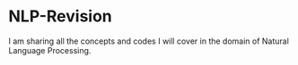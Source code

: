 # NLP-Revision
I am sharing all the concepts and codes I will cover in the domain of Natural Language Processing. 
